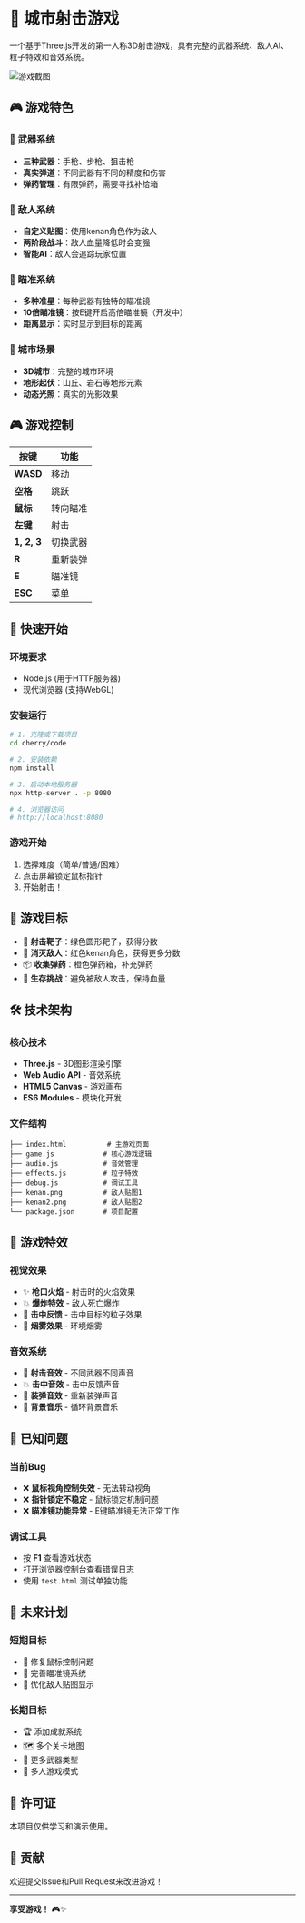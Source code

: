 # 🎯 城市射击游戏

一个基于Three.js开发的第一人称3D射击游戏，具有完整的武器系统、敌人AI、粒子特效和音效系统。

![游戏截图](https://via.placeholder.com/800x400/1a1a1a/ffffff?text=城市射击游戏)

## 🎮 游戏特色

### 🔫 武器系统
- **三种武器**：手枪、步枪、狙击枪
- **真实弹道**：不同武器有不同的精度和伤害
- **弹药管理**：有限弹药，需要寻找补给箱

### 👾 敌人系统
- **自定义贴图**：使用kenan角色作为敌人
- **两阶段战斗**：敌人血量降低时会变强
- **智能AI**：敌人会追踪玩家位置

### 🎯 瞄准系统
- **多种准星**：每种武器有独特的瞄准镜
- **10倍瞄准镜**：按E键开启高倍瞄准镜（开发中）
- **距离显示**：实时显示到目标的距离

### 🌆 城市场景
- **3D城市**：完整的城市环境
- **地形起伏**：山丘、岩石等地形元素
- **动态光照**：真实的光影效果

## 🎮 游戏控制

| 按键 | 功能 |
|------|------|
| **WASD** | 移动 |
| **空格** | 跳跃 |
| **鼠标** | 转向瞄准 |
| **左键** | 射击 |
| **1, 2, 3** | 切换武器 |
| **R** | 重新装弹 |
| **E** | 瞄准镜 |
| **ESC** | 菜单 |

## 🚀 快速开始

### 环境要求
- Node.js (用于HTTP服务器)
- 现代浏览器 (支持WebGL)

### 安装运行
```bash
# 1. 克隆或下载项目
cd cherry/code

# 2. 安装依赖
npm install

# 3. 启动本地服务器
npx http-server . -p 8080

# 4. 浏览器访问
# http://localhost:8080
```

### 游戏开始
1. 选择难度（简单/普通/困难）
2. 点击屏幕锁定鼠标指针
3. 开始射击！

## 🎯 游戏目标

- 🎯 **射击靶子**：绿色圆形靶子，获得分数
- 👾 **消灭敌人**：红色kenan角色，获得更多分数
- 📦 **收集弹药**：橙色弹药箱，补充弹药
- 💪 **生存挑战**：避免被敌人攻击，保持血量

## 🛠️ 技术架构

### 核心技术
- **Three.js** - 3D图形渲染引擎
- **Web Audio API** - 音效系统
- **HTML5 Canvas** - 游戏画布
- **ES6 Modules** - 模块化开发

### 文件结构
```
├── index.html          # 主游戏页面
├── game.js            # 核心游戏逻辑
├── audio.js           # 音效管理
├── effects.js         # 粒子特效
├── debug.js           # 调试工具
├── kenan.png          # 敌人贴图1
├── kenan2.png         # 敌人贴图2
└── package.json       # 项目配置
```

## 🎨 游戏特效

### 视觉效果
- ✨ **枪口火焰** - 射击时的火焰效果
- 💥 **爆炸特效** - 敌人死亡爆炸
- 🎯 **击中反馈** - 击中目标的粒子效果
- 💨 **烟雾效果** - 环境烟雾

### 音效系统
- 🔫 **射击音效** - 不同武器不同声音
- 💥 **击中音效** - 击中反馈声音
- 🔄 **装弹音效** - 重新装弹声音
- 🎵 **背景音乐** - 循环背景音乐

## 🐛 已知问题

### 当前Bug
- ❌ **鼠标视角控制失效** - 无法转动视角
- ❌ **指针锁定不稳定** - 鼠标锁定机制问题
- ❌ **瞄准镜功能异常** - E键瞄准镜无法正常工作

### 调试工具
- 按 **F1** 查看游戏状态
- 打开浏览器控制台查看错误日志
- 使用 `test.html` 测试单独功能

## 🔮 未来计划

### 短期目标
- 🔧 修复鼠标控制问题
- 🎯 完善瞄准镜系统
- 🎨 优化敌人贴图显示

### 长期目标
- 🏆 添加成就系统
- 🗺️ 多个关卡地图
- 🔫 更多武器类型
- 👥 多人游戏模式

## 📄 许可证

本项目仅供学习和演示使用。

## 🤝 贡献

欢迎提交Issue和Pull Request来改进游戏！

---

**享受游戏！** 🎮✨